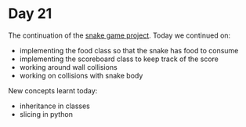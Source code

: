 # Day 21

The continuation of the [snake game project](https://github.com/Matk1p/100-days-of-code-python/blob/339929c7c4d7695f33a9cc3df8ff531cdcfdd7be/D20/SnakeGame). Today we continued on:
- implementing the food class so that the snake has food to consume
- implementing the scoreboard class to keep track of the score
- working around wall collisions
- working on collisions with snake body

New concepts learnt today:
- inheritance in classes
- slicing in python